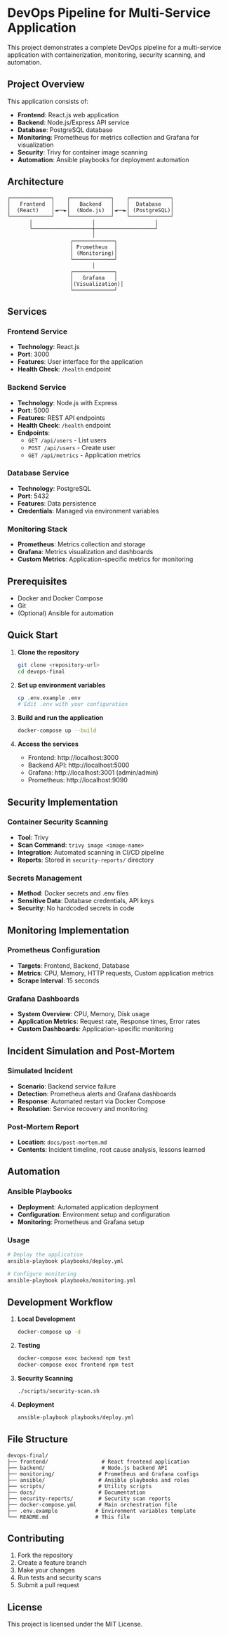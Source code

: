 # DevOps Pipeline for Multi-Service Application

This project demonstrates a complete DevOps pipeline for a multi-service application with containerization, monitoring, security scanning, and automation.

## Project Overview

This application consists of:
- **Frontend**: React.js web application
- **Backend**: Node.js/Express API service
- **Database**: PostgreSQL database
- **Monitoring**: Prometheus for metrics collection and Grafana for visualization
- **Security**: Trivy for container image scanning
- **Automation**: Ansible playbooks for deployment automation

## Architecture

```
┌─────────────┐    ┌─────────────┐    ┌─────────────┐
│   Frontend  │    │   Backend   │    │  Database   │
│  (React)    │◄──►│  (Node.js)  │◄──►│ (PostgreSQL)│
└─────────────┘    └─────────────┘    └─────────────┘
       │                   │                   │
       └───────────────────┼───────────────────┘
                           │
                    ┌─────────────┐
                    │ Prometheus  │
                    │ (Monitoring)│
                    └─────────────┘
                           │
                    ┌─────────────┐
                    │   Grafana   │
                    │(Visualization)│
                    └─────────────┘
```

## Services

### Frontend Service
- **Technology**: React.js
- **Port**: 3000
- **Features**: User interface for the application
- **Health Check**: `/health` endpoint

### Backend Service
- **Technology**: Node.js with Express
- **Port**: 5000
- **Features**: REST API endpoints
- **Health Check**: `/health` endpoint
- **Endpoints**: 
  - `GET /api/users` - List users
  - `POST /api/users` - Create user
  - `GET /api/metrics` - Application metrics

### Database Service
- **Technology**: PostgreSQL
- **Port**: 5432
- **Features**: Data persistence
- **Credentials**: Managed via environment variables

### Monitoring Stack
- **Prometheus**: Metrics collection and storage
- **Grafana**: Metrics visualization and dashboards
- **Custom Metrics**: Application-specific metrics for monitoring

## Prerequisites

- Docker and Docker Compose
- Git
- (Optional) Ansible for automation

## Quick Start

1. **Clone the repository**
   ```bash
   git clone <repository-url>
   cd devops-final
   ```

2. **Set up environment variables**
   ```bash
   cp .env.example .env
   # Edit .env with your configuration
   ```

3. **Build and run the application**
   ```bash
   docker-compose up --build
   ```

4. **Access the services**
   - Frontend: http://localhost:3000
   - Backend API: http://localhost:5000
   - Grafana: http://localhost:3001 (admin/admin)
   - Prometheus: http://localhost:9090

## Security Implementation

### Container Security Scanning
- **Tool**: Trivy
- **Scan Command**: `trivy image <image-name>`
- **Integration**: Automated scanning in CI/CD pipeline
- **Reports**: Stored in `security-reports/` directory

### Secrets Management
- **Method**: Docker secrets and .env files
- **Sensitive Data**: Database credentials, API keys
- **Security**: No hardcoded secrets in code

## Monitoring Implementation

### Prometheus Configuration
- **Targets**: Frontend, Backend, Database
- **Metrics**: CPU, Memory, HTTP requests, Custom application metrics
- **Scrape Interval**: 15 seconds

### Grafana Dashboards
- **System Overview**: CPU, Memory, Disk usage
- **Application Metrics**: Request rate, Response times, Error rates
- **Custom Dashboards**: Application-specific monitoring

## Incident Simulation and Post-Mortem

### Simulated Incident
- **Scenario**: Backend service failure
- **Detection**: Prometheus alerts and Grafana dashboards
- **Response**: Automated restart via Docker Compose
- **Resolution**: Service recovery and monitoring

### Post-Mortem Report
- **Location**: `docs/post-mortem.md`
- **Contents**: Incident timeline, root cause analysis, lessons learned

## Automation

### Ansible Playbooks
- **Deployment**: Automated application deployment
- **Configuration**: Environment setup and configuration
- **Monitoring**: Prometheus and Grafana setup

### Usage
```bash
# Deploy the application
ansible-playbook playbooks/deploy.yml

# Configure monitoring
ansible-playbook playbooks/monitoring.yml
```

## Development Workflow

1. **Local Development**
   ```bash
   docker-compose up -d
   ```

2. **Testing**
   ```bash
   docker-compose exec backend npm test
   docker-compose exec frontend npm test
   ```

3. **Security Scanning**
   ```bash
   ./scripts/security-scan.sh
   ```

4. **Deployment**
   ```bash
   ansible-playbook playbooks/deploy.yml
   ```

## File Structure

```
devops-final/
├── frontend/                 # React frontend application
├── backend/                  # Node.js backend API
├── monitoring/              # Prometheus and Grafana configs
├── ansible/                 # Ansible playbooks and roles
├── scripts/                 # Utility scripts
├── docs/                    # Documentation
├── security-reports/        # Security scan reports
├── docker-compose.yml       # Main orchestration file
├── .env.example            # Environment variables template
└── README.md               # This file
```

## Contributing

1. Fork the repository
2. Create a feature branch
3. Make your changes
4. Run tests and security scans
5. Submit a pull request

## License

This project is licensed under the MIT License.